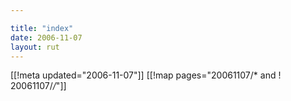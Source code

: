 ```yaml
---

title: "index"
date: 2006-11-07
layout: rut
---
```


[[!meta updated="2006-11-07"]]
[[!map pages="20061107/* and ! 20061107/*/*"]]
